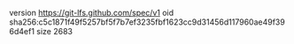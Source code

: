 version https://git-lfs.github.com/spec/v1
oid sha256:c5c1871f49f5257bf5f7b7ef3235fbf1623cc9d31456d117960ae49f396d4ef1
size 2683
